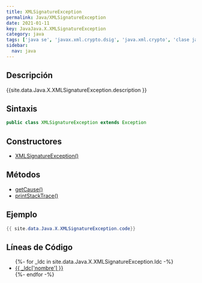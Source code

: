 ```yaml
---
title: XMLSignatureException
permalink: Java/XMLSignatureException
date: 2021-01-11
key: JavaJava.X.XMLSignatureException
category: java
tags: ['java se', 'javax.xml.crypto.dsig', 'java.xml.crypto', 'clase java', 'Java 1.6']
sidebar: 
  nav: java
---
```


## Descripción
{{site.data.Java.X.XMLSignatureException.description }}

## Sintaxis
~~~java
public class XMLSignatureException extends Exception
~~~

## Constructores
* [XMLSignatureException()](/Java/XMLSignatureException/XMLSignatureException/)

## Métodos
* [getCause()](/Java/XMLSignatureException/getCause)
* [printStackTrace()](/Java/XMLSignatureException/printStackTrace)

## Ejemplo
~~~java
{{ site.data.Java.X.XMLSignatureException.code}}
~~~

## Líneas de Código
<ul>
{%- for _ldc in site.data.Java.X.XMLSignatureException.ldc -%}
   <li>
       <a href="{{_ldc['url'] }}">{{ _ldc['nombre'] }}</a>
   </li>
{%- endfor -%}
</ul>
